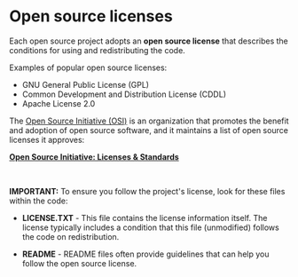 <!-- #region -->
# Open source licenses

Each open source project adopts an **open source license** that describes the conditions for using and redistributing the code.

Examples of popular open source licenses:
* GNU General Public License (GPL)
* Common Development and Distribution License (CDDL)
* Apache License 2.0

The [Open Source Initiative (OSI)](opensource.org) is an organization that promotes the benefit and adoption of open source software, and it maintains a list of open source licenses it approves:

**[Open Source Initiative: Licenses & Standards](https://opensource.org/licenses)**

<br/>

**IMPORTANT:** To ensure you follow the project's license, look for these files within the code:

- **LICENSE.TXT** - This file contains the license information itself. The license typically includes a condition that this file (unmodified) follows the code on redistribution.

- **README** - README files often provide guidelines that can help you follow the open source license.

<br/>

<!-- #endregion -->
